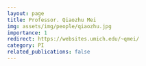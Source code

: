 ```yaml
---
layout: page
title: Professor. Qiaozhu Mei
img: assets/img/people/qiaozhu.jpg
importance: 1
redirect: https://websites.umich.edu/~qmei/
category: PI
related_publications: false
---
```

